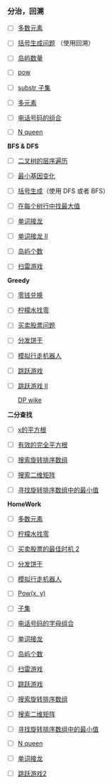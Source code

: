 ###  **分治，回溯**

- [ ] [多数元素](https://leetcode-cn.com/problems/majority-element/description/)

- [ ] [括号生成问题](https://leetcode-cn.com/problems/generate-parentheses/) （使用回溯）

- [ ] [岛屿数量](https://leetcode-cn.com/problems/number-of-islands/)

- [ ] [pow](https://leetcode-cn.com/problems/powx-n/)

- [ ] [substr 子集](https://leetcode-cn.com/problems/subsets/)

- [ ] [多元素](https://leetcode-cn.com/problems/majority-element/description/)

- [ ] [电话号码的组合](https://leetcode-cn.com/problems/letter-combinations-of-a-phone-number/)

- [ ] [N queen](https://leetcode-cn.com/problems/n-queens/)

**BFS & DFS**

- [ ] [二叉树的层序遍历](https://leetcode-cn.com/problems/binary-tree-level-order-traversal/#/description)

- [ ] [最小基因变化](https://leetcode-cn.com/problems/minimum-genetic-mutation/#/description)

- [ ] [括号生成](https://leetcode-cn.com/problems/generate-parentheses/#/description)（使用 DFS 或者 BFS）

- [ ] [在每个树行中找最大值](https://leetcode-cn.com/problems/find-largest-value-in-each-tree-row/#/description)

- [ ] [单词接龙](https://leetcode-cn.com/problems/word-ladder/description/)

- [ ] [单词接龙 II](https://leetcode-cn.com/problems/word-ladder-ii/description/)

- [ ] [岛屿个数](https://leetcode-cn.com/problems/number-of-islands/)

- [ ] [扫雷游戏](https://leetcode-cn.com/problems/minesweeper/description/)

**Greedy**

- [ ] [零钱兑换](https://leetcode-cn.com/problems/coin-change/)

- [ ] [柠檬水找零](https://leetcode-cn.com/problems/lemonade-change/description/)

- [ ] [买卖股票问题](https://leetcode-cn.com/problems/best-time-to-buy-and-sell-stock-ii/description/)

- [ ] [分发饼干](https://leetcode-cn.com/problems/assign-cookies/description/)

- [ ] [模拟行走机器人](https://leetcode-cn.com/problems/walking-robot-simulation/description/)

- [ ] [跳跃游戏](https://leetcode-cn.com/problems/jump-game/)

- [ ] [跳跃游戏 II](https://leetcode-cn.com/problems/jump-game-ii/)

  [DP wike](https://zh.wikipedia.org/wiki/动态规划)

**二分查找**

- [ ] [x的平方根](https://leetcode-cn.com/problems/sqrtx/)

- [ ] [有效的完全平方根](https://leetcode-cn.com/problems/valid-perfect-square/)

- [ ] [搜索旋转排序数组](https://leetcode-cn.com/problems/search-in-rotated-sorted-array/)

- [ ] [搜索二维矩阵](https://leetcode-cn.com/problems/search-a-2d-matrix/)

- [ ] [寻找旋转排序数组中的最小值](https://leetcode-cn.com/problems/find-minimum-in-rotated-sorted-array/)

**HomeWork**

- [ ] [多数元素](https://leetcode-cn.com/problems/majority-element/description/)

- [ ] [柠檬水找零](https://leetcode-cn.com/problems/lemonade-change/description/)

- [ ] [买卖股票的最佳时机 2](https://leetcode-cn.com/problems/best-time-to-buy-and-sell-stock-ii/description/)

- [ ] [分发饼干](https://leetcode-cn.com/problems/assign-cookies/description/)

- [ ] [模拟行走机器人](https://leetcode-cn.com/problems/walking-robot-simulation/description/)

- [ ] [Pow(x, y)](https://leetcode-cn.com/problems/powx-n/)

- [ ] [子集](https://leetcode-cn.com/problems/subsets/)

- [ ] [电话号码的字母组合](https://leetcode-cn.com/problems/letter-combinations-of-a-phone-number/)

- [ ] [单词接龙](https://leetcode-cn.com/problems/word-ladder/description/)

- [ ] [岛屿个数](https://leetcode-cn.com/problems/number-of-islands/)

- [ ] [扫雷游戏](https://leetcode-cn.com/problems/minesweeper/description/)

- [ ] [跳跃游戏](https://leetcode-cn.com/problems/jump-game/)

- [ ] [搜索旋转排序数组](https://leetcode-cn.com/problems/search-in-rotated-sorted-array/)

- [ ] [搜索二维矩阵](https://leetcode-cn.com/problems/search-a-2d-matrix/)

- [ ] [寻找旋转排序数组中的最小值](https://leetcode-cn.com/problems/find-minimum-in-rotated-sorted-array/)

- [ ] [N queen](https://leetcode-cn.com/problems/n-queens/)

- [ ] [单词接龙](https://leetcode-cn.com/problems/word-ladder-ii/description/)

- [ ] [跳跃游戏2](https://leetcode-cn.com/problems/jump-game-ii/)

